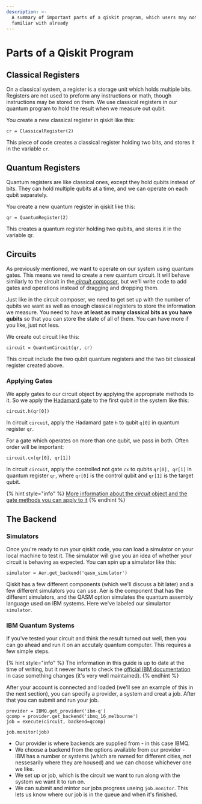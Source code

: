```yaml
---
description: >-
  A summary of important parts of a qiskit program, which users may not be
  familiar with already
---
```


# Parts of a Qiskit Program

## Classical Registers

On a classical system, a register is a storage unit which holds multiple bits. Registers are not used to preform any instructions or math, though instructions may be stored on them. We use classical registers in our quantum program to hold the result when we measure out qubit.

You create a new classical register in qiskit like this:

```text
cr = ClassicalRegister(2)
```

This piece of code creates a classical register holding two bits, and stores it in the variable `cr`.

## Quantum Registers

Quantum registers are like classical ones, except they hold qubits instead of bits. They can hold multiple qubits at a time, and we can operate on each qubit separately.

You create a new quantum register in qiskit like this:

```text
qr = QuantumRegister(2)
```

This creates a quantum register holding two qubits, and stores it in the variable qr.

## Circuits

As previously mentioned, we want to operate on our system using quantum gates. This means we need to create a new quantum circuit. It will behave similarly to the circuit in the[ _circuit composer_](../ibmq/using-quantum-gates-the-circuit-composer.md), but we'll write code to add gates and operations instead of dragging and dropping them.

Just like in the circuit composer, we need to get set up with the number of qubits we want as well as enough classical registers to store the information we measure. You need to have **at least as many classical bits as you have qubits** so that you can store the state of all of them. You can have more if you like, just not less.

We create out circuit like this:

```text
circuit = QuantumCircuit(qr, cr)
```

This circuit include the two qubit quantum registers and the two bit classical register created above.

### Applying Gates

We apply gates to our circuit object by applying the appropriate methods to it. So we apply the [Hadamard gate](../quantum-circuits/single-qubit-gates.md#hadamard-gate) to the first qubit in the system like this:

```text
circuit.h(qr[0])
```

In circuit `circuit`, apply the Hadamard gate `h` to qubit `q[0]` in quantum register `qr`.

For a gate which operates on more than one qubit, we pass in both. Often order will be important:

```text
circuit.cx(qr[0], qr[1])
```

In circuit `circuit`, apply the controlled not gate `cx` to qubits `qr[0], qr[1]` in quantum register `qr`, where `qr[0]` is the control qubit and `qr[1]` is the target qubit.

{% hint style="info" %}
[More information about the _circuit_ object and the gate methods you can apply to it](https://qiskit.org/documentation/stubs/qiskit.circuit.QuantumCircuit.html#qiskit.circuit.QuantumCircuit)
{% endhint %}

## The Backend

### Simulators

Once you're ready to run your qiskit code, you can load a simulator on your local machine to test it. The simulator will give you an idea of whether your circuit is behaving as expected. You can spin up a simulator like this:

```text
simulator = Aer.get_backend('qasm_simulator')
```

Qiskit has a few different components \(which we'll discuss a bit later\) and a few different simulators you can use. Aer is the component that has the different simulators, and the QASM option simulates the quantum assembly language used on IBM systems. Here we've labeled our simulartor `simulator`.

### IBM Quantum Systems

If you've tested your circuit and think the result turned out well, then you can go ahead and run it on an accutaly quantum computer. This requires a few simple steps.

{% hint style="info" %}
The information in this guide is up to date at the time of writing, but it neever hurts to check the [official IBM documentation](https://qiskit.org/documentation/apidoc/ibmq-provider.html) in case something changes \(it's very well maintained\).
{% endhint %}

After your account is connected and loaded \(we'll see an example of this in the next section\), you can specify a provider, a system and creat a job. After that you can submit and run your job.

```text
provider = IBMQ.get_provider('ibm-q')
qcomp = provider.get_backend('ibmq_16_melbourne')
job = execute(circuit, backend=qcomp)

job.monitor(job)
```

* Our provider is where backends are supplied from - in this case IBMQ. 
* We choose a backend from the options available from our provider - IBM has a number or systems \(which are named for different cities, not nessesarily where they are housed\) and we can choose whichever one we like. 
* We set up or job, which is the circuit we want to run along with the system we want it to run on. 
* We can submit and mintor our jobs progress useing `job.monitor`. This lets us know where our job is in the queue and when it's finished.



